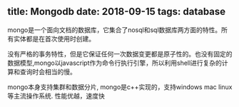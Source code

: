 title: Mongodb
date: 2018-09-15
tags: database
---

mongo是一个面向文档的数据库，它集合了nosql和sql数据库两方面的特性。所有实体都是在首次使用时创建。

没有严格的事务特性，但是它保证任何一次数据变更都是原子性的。也没有固定的数据模型,mongo以javascript作为命令行执行引擎，所以利用shell进行复杂的计算和查询时会相当的慢。

mongo本身支持集群和数据分片, mongo是c++实现的，支持windows mac linux等主流操作系统. 性能优越，速度快
